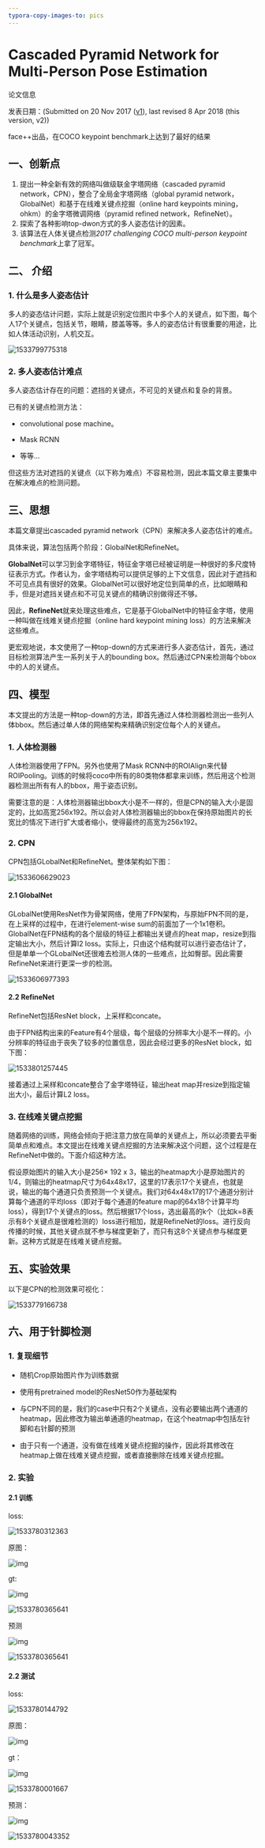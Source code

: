 ```yaml
---
typora-copy-images-to: pics
---
```


# Cascaded Pyramid Network for Multi-Person Pose Estimation

论文信息

发表日期：(Submitted on 20 Nov 2017 ([v1](https://arxiv.org/abs/1711.07319v1)), last revised 8 Apr 2018 (this version, v2))

face++出品，在COCO keypoint benchmark上达到了最好的结果

## 一、创新点

1. 提出一种全新有效的网络叫做级联金字塔网络（cascaded pyramid network，CPN），整合了全局金字塔网络（global pyramid network，GlobalNet）和基于在线难关键点挖掘（online hard keypoints mining，ohkm）的金字塔微调网络（pyramid refined network，RefineNet）。
2. 探索了各种影响top-dwon方式的多人姿态估计的因素。
3. 该算法在人体关键点检测*2017 challenging COCO multi-person keypoint benchmark*上拿了冠军。

## 二、 介绍

### 1. 什么是多人姿态估计

多人的姿态估计问题，实际上就是识别定位图片中多个人的关键点，如下图，每个人17个关键点，包括关节，眼睛，膝盖等等。多人的姿态估计有很重要的用途，比如人体活动识别，人机交互。

![1533799775318](pics/1533799775318.png)

### 2. 多人姿态估计难点

多人姿态估计存在的问题：遮挡的关键点，不可见的关键点和复杂的背景。

已有的关键点检测方法：

- convolutional pose machine。


- Mask RCNN
- 等等...

但这些方法对遮挡的关键点（以下称为难点）不容易检测，因此本篇文章主要集中在解决难点的检测问题。

## 三、思想

本篇文章提出cascaded pyramid network（CPN）来解决多人姿态估计的难点。

具体来说，算法包括两个阶段：GlobalNet和RefineNet。

**GlobalNet**可以学习到金字塔特征，特征金字塔已经被证明是一种很好的多尺度特征表示方式。作者认为，金字塔结构可以提供足够的上下文信息，因此对于遮挡和不可见点具有很好的效果。GlobalNet可以很好地定位到简单的点，比如眼睛和手，但是对遮挡关键点和不可见关键点的精确识别做得还不够。

因此，**RefineNet**就来处理这些难点，它是基于GlobalNet中的特征金字塔，使用一种叫做在线难关键点挖掘（online hard keypoint mining loss）的方法来解决这些难点。

更宏观地说，本文使用了一种top-down的方式来进行多人姿态估计，首先，通过目标检测算法产生一系列关于人的bounding box。然后通过CPN来检测每个bbox中的人的关键点。

## 四、模型

本文提出的方法是一种top-down的方法，即首先通过人体检测器检测出一些列人体bbox。然后通过单人体的网络架构来精确识别定位每个人的关键点。

### 1. 人体检测器

人体检测器使用了FPN。另外也使用了Mask RCNN中的ROIAlign来代替ROIPooling。训练的时候将coco中所有的80类物体都拿来训练，然后用这个检测器检测出所有有人的bbox，用于姿态识别。

需要注意的是：人体检测器输出bbox大小是不一样的，但是CPN的输入大小是固定的，比如高宽256x192。所以会对人体检测器输出的bbox在保持原始图片的长宽比的情况下进行扩大或者缩小，使得最终的高宽为256x192。

### 2. CPN

CPN包括GLobalNet和RefineNet。整体架构如下图：

![1533606629023](pics/1533606629023.png)

#### 2.1 GlobalNet

GLobalNet使用ResNet作为骨架网络，使用了FPN架构，与原始FPN不同的是，在上采样的过程中，在进行element-wise sum的前面加了一个1x1卷积。GlobalNet在FPN结构的各个层级的特征上都输出关键点的heat map，resize到指定输出大小，然后计算l2 loss。实际上，只由这个结构就可以进行姿态估计了，但是单单一个GLobalNet还很难去检测人体的一些难点，比如臀部。因此需要RefineNet来进行更深一步的检测。

![1533606977393](pics/1533606977393.png)

#### 2.2 RefineNet

RefineNet包括ResNet block，上采样和concate。

由于FPN结构出来的Feature有4个层级，每个层级的分辨率大小是不一样的。小分辨率的特征由于丧失了较多的位置信息，因此会经过更多的ResNet block，如下图：

![1533801257445](pics/1533801257445.png)

接着通过上采样和concate整合了金字塔特征，输出heat map并resize到指定输出大小，最后计算L2 loss。

### 3. 在线难关键点挖掘

随着网络的训练，网络会倾向于把注意力放在简单的关键点上，所以必须要去平衡简单点和难点。本文提出在线难关键点挖掘的方法来解决这个问题，这个过程是在RefineNet中做的。下面介绍这种方法。

假设原始图片的输入大小是256× 192 x 3，输出的heatmap大小是原始图片的1/4，则输出的heatmap尺寸为64x48x17，这里的17表示17个关键点，也就是说，输出的每个通道只负责预测一个关键点。我们对64x48x17的17个通道分别计算每个通道的平均loss（即对于每个通道的feature map的64x18个计算平均loss），得到17个关键点的loss。然后根据17个loss，选出最高的k个（比如k=8表示有8个关键点是很难检测的）loss进行相加，就是RefineNet的loss。进行反向传播的时候，其他关键点就不参与梯度更新了，而只有这8个关键点参与梯度更新。这种方式就是在线难关键点挖掘。

## 五、实验效果

以下是CPN的检测效果可视化：

![1533779166738](pics/1533779166738.png)



## 六、用于针脚检测

### 1. 复现细节

- 随机Crop原始图片作为训练数据

- 使用有pretrained model的ResNet50作为基础架构

- 与CPN不同的是，我们的case中只有2个关键点，没有必要输出两个通道的heatmap，因此修改为输出单通道的heatmap，在这个heatmap中包括左针脚和右针脚的预测

- 由于只有一个通道，没有做在线难关键点挖掘的操作，因此将其修改在heatmap上做在线难关键点挖掘，或者直接删除在线难关键点挖掘。

  

  

### 2. 实验

#### 2.1 训练

loss:

![1533780312363](pics/1533780312363.png)

原图：

![img](pics/individualImage-1533780337975.png)

gt:

![img](pics/individualImage-1533780345819.png)

![1533780365641](pics/1533780365641.png)



预测

![img](pics/individualImage-1533780345819.png)

![1533780365641](pics/1533780365641.png)

#### 2.2 测试

loss:

![1533780144792](pics/1533780144792.png)

原图：

![img](pics/individualImage.png)

gt：

![img](pics/individualImage-1533779929711.png)

![1533780001667](pics/1533780001667.png)

预测：

![img](pics/individualImage-1533780022764.png)

![1533780043352](pics/1533780043352.png)